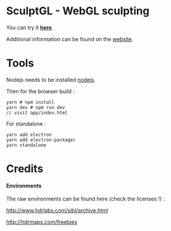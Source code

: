 SculptGL - WebGL sculpting
==========================

You can try it [**here**](http://stephaneginier.com/sculptgl).

Additional information can be found on the [website](http://stephaneginier.com/).

Tools
=====

Nodejs needs to be installed [nodejs](http://nodejs.org/).

Then for the browser build :
```
yarn # npm install
yarn dev # npm run dev
// visit app/index.html
```

For standalone :
```
yarn add electron
yarn add electron-packager
yarn standalone
```

Credits
=======

#### Environments

The raw environments can be found here (check the licenses !) :

http://www.hdrlabs.com/sibl/archive.html

http://hdrmaps.com/freebies
